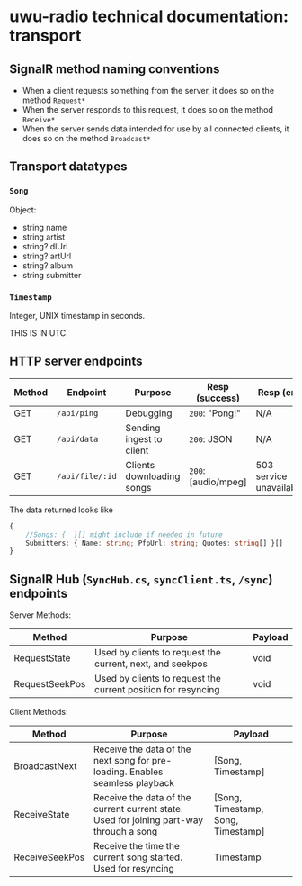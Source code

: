 # uwu-radio technical documentation: transport

## SignalR method naming conventions

- When a client requests something from the server, it does so on the method `Request*`
- When the server responds to this request, it does so on the method `Receive*`
- When the server sends data intended for use by all connected clients, it does so on the method `Broadcast*`

## Transport datatypes
### `Song`
Object:

- string name
- string artist
- string? dlUrl
- string? artUrl
- string? album
- string submitter

### `Timestamp`
Integer, UNIX timestamp in seconds.

THIS IS IN UTC.

## HTTP server endpoints

| Method | Endpoint        | Purpose                   | Resp (success)      | Resp (err)              |
|--------|-----------------|---------------------------|---------------------|-------------------------|
| GET    | `/api/ping`     | Debugging                 | `200`: "Pong!"      | N/A                     |
| GET    | `/api/data`     | Sending ingest to client  | `200`: JSON         | N/A                     |
| GET    | `/api/file/:id` | Clients downloading songs | `200`: [audio/mpeg] | 503 service unavailable |

The data returned looks like
```ts
{
	//Songs: {  }[] might include if needed in future
    Submitters: { Name: string; PfpUrl: string; Quotes: string[] }[]
}
```

## SignalR Hub (`SyncHub.cs`, `syncClient.ts`, `/sync`) endpoints

Server Methods:

| Method         | Purpose                                                       | Payload |
|----------------|---------------------------------------------------------------|---------|
| RequestState   | Used by clients to request the current, next, and seekpos     | void    |
| RequestSeekPos | Used by clients to request the current position for resyncing | void    |

Client Methods:

| Method         | Purpose                                                                                 | Payload                            |
|----------------|-----------------------------------------------------------------------------------------|------------------------------------|
| BroadcastNext  | Receive the data of the next song for pre-loading. Enables seamless playback            | [Song, Timestamp]                  |
| ReceiveState   | Receive the data of the current current state. Used for joining part-way through a song | [Song, Timestamp, Song, Timestamp] |
| ReceiveSeekPos | Receive the time the current song started. Used for resyncing                           | Timestamp                          |
